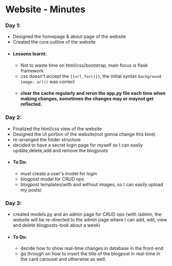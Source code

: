 # Website - Minutes

### Day 1:
  - Designed the homepage & about page of the website
  - Created the core outline of the website
  - #### Lessons learnt:
    - Not to waste time on html/css/bootstrap, main focus is flask framework
    - css doesn't accept the `{{url_for()}}`, the initial syntax `background image: url()` was correct
    - #### clear the cache regularly and rerun the app.py file each time when making changes, sometimes the changes may or maynot get reflected.

### Day 2:
  - Finalized the html/css view of the website
  - Designed the UI portion of the website(not gonna change this time)
  - re-arranged the folder structure 
  - decided to have a secret login page for myself so I can easily update,delete,add and remove the blogposts
  - #### To Do:
    - must create a user's model for login 
    - blogpost model for CRUD ops 
    - blogpost templates(with and without images, so I can easily upload my posts)
    
### Day 3:
  - created models.py and an admin page for CRUD ops (with /admin, the website will be re-directed to the admin page where I can 
    add, edit, view and delete blogposts-took about a week)
  - #### To Do:
    - decide how to show real-time changes in database in the front-end
    - go through on how to insert the title of the blogpost in real-time in the card carousel and otherwise as well.
      
